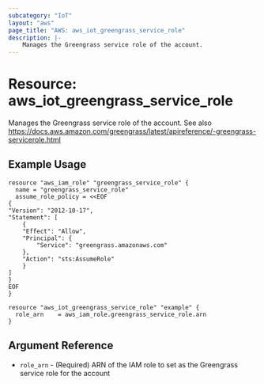 ```yaml
---
subcategory: "IoT"
layout: "aws"
page_title: "AWS: aws_iot_greengrass_service_role"
description: |-
    Manages the Greengrass service role of the account.
---
```


# Resource: aws_iot_greengrass_service_role

Manages the Greengrass service role of the account. See also https://docs.aws.amazon.com/greengrass/latest/apireference/-greengrass-servicerole.html

## Example Usage

```hcl
resource "aws_iam_role" "greengrass_service_role" {
  name = "greengrass_service_role"
  assume_role_policy = <<EOF
{
"Version": "2012-10-17",
"Statement": [
	{
	"Effect": "Allow",
	"Principal": {
		"Service": "greengrass.amazonaws.com"
	},
	"Action": "sts:AssumeRole"
	}
]
}
EOF
}

resource "aws_iot_greengrass_service_role" "example" {
  role_arn    = aws_iam_role.greengrass_service_role.arn
}
```


## Argument Reference

* `role_arn` - (Required)  ARN of the IAM role to set as the Greengrass service role for the account 


